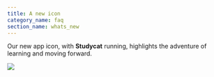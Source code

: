```yaml
---
title: A new icon
category_name: faq
section_name: whats_new
---
```

Our new app icon, with **Studycat** running, highlights the adventure of learning and moving forward.  
  
![](https://help.studycat.com/hc/article_attachments/40378210068889)  


